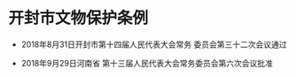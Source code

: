 # 开封市文物保护条例

- 2018年8月31日开封市第十四届人民代表大会常务
委员会第三十二次会议通过

- 2018年9月29日河南省
第十三届人民代表大会常务委员会第六次会议批准

<!-- INFO END -->